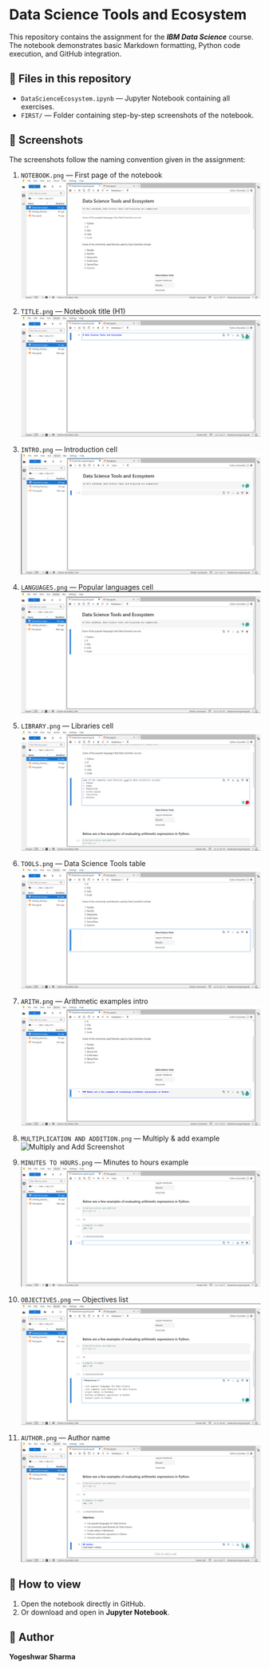 # Data Science Tools and Ecosystem

This repository contains the  assignment for the **_IBM Data Science_** course.  
The notebook demonstrates basic Markdown formatting, Python code execution, and GitHub integration.

## 📂 Files in this repository
- `DataScienceEcosystem.ipynb` — Jupyter Notebook containing all exercises.
- `FIRST/` — Folder containing step-by-step screenshots of the notebook.

## 📸 Screenshots
The screenshots follow the naming convention given in the assignment:
1. `NOTEBOOK.png` — First page of the notebook  
![Notebook Screenshot](FIRST/NOTEBOOK.png)

2. `TITLE.png` — Notebook title (H1) 
![Title Screenshot](FIRST/TITLE.png)
 
3. `INTRO.png` — Introduction cell  
![Intro Screenshot](FIRST/INTRO.png)

4. `LANGUAGES.png` — Popular languages cell
![Languages Screenshot](FIRST/LANGUAGES.png)
  
5. `LIBRARY.png` — Libraries cell  
![Library Screenshot](FIRST/LIBRARY.png)

6. `TOOLS.png` — Data Science Tools table  
![Tools Screenshot](FIRST/TOOLS.png)

7. `ARITH.png` — Arithmetic examples intro  
![Arithmetic Introduction Screenshot](FIRST/ARITH.png)

8. `MULTIPLICATION AND ADDITION.png` — Multiply & add example  
![Multiply and Add Screenshot](FIRST/MULTIPLICATIONANDADDITION..png)

9. `MINUTES TO HOURS.png` — Minutes to hours example  
![Minutes to Hours Screenshot](FIRST/MINUTESTOHOURS.png)

10. `OBJECTIVES.png` — Objectives list  
![Objectives Screenshot](FIRST/OBJECTIVES.png)

11. `AUTHOR.png` — Author name  
![Author Namr Screenshot](FIRST/AUTHOR.png)


## 🚀 How to view
1. Open the notebook directly in GitHub.
2. Or download and open in **Jupyter Notebook**.

## 👤 Author
**Yogeshwar Sharma**
